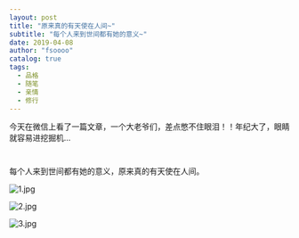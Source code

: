 ```yaml
---
layout: post
title: "原来真的有天使在人间~"
subtitle: "每个人来到世间都有她的意义~"
date: 2019-04-08 
author: "fsoooo"
catalog: true
tags:
  - 品格
  - 随笔
  - 亲情
  - 修行
---
```


今天在微信上看了一篇文章，一个大老爷们，差点憋不住眼泪！！年纪大了，眼睛就容易进挖掘机…
#
每个人来到世间都有她的意义，原来真的有天使在人间。

![1.jpg](https://upload-images.jianshu.io/upload_images/6943526-5fe7214df7354672.jpg?imageMogr2/auto-orient/strip%7CimageView2/2/w/1240)

![2.jpg](https://upload-images.jianshu.io/upload_images/6943526-1393da6109cd6238.jpg?imageMogr2/auto-orient/strip%7CimageView2/2/w/1240)

![3.jpg](https://upload-images.jianshu.io/upload_images/6943526-4b8b6f7d8cae324d.jpg?imageMogr2/auto-orient/strip%7CimageView2/2/w/1240)

